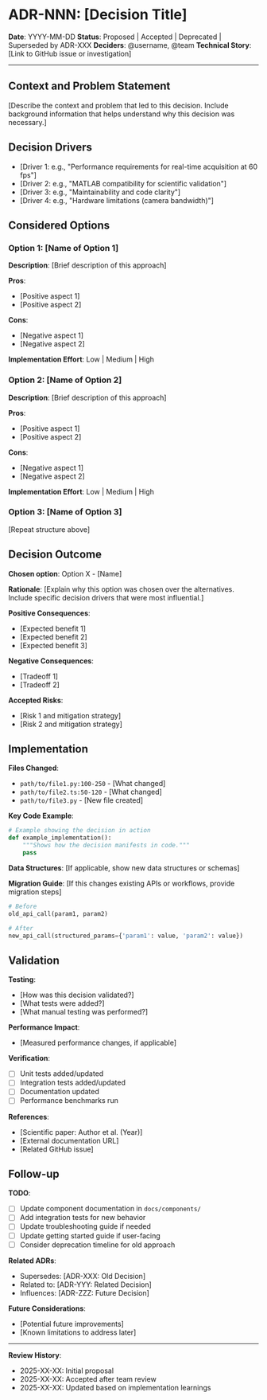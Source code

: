 # ADR-NNN: [Decision Title]

**Date**: YYYY-MM-DD
**Status**: Proposed | Accepted | Deprecated | Superseded by ADR-XXX
**Deciders**: @username, @team
**Technical Story**: [Link to GitHub issue or investigation]

---

## Context and Problem Statement

[Describe the context and problem that led to this decision. Include background information that helps understand why this decision was necessary.]

## Decision Drivers

- [Driver 1: e.g., "Performance requirements for real-time acquisition at 60 fps"]
- [Driver 2: e.g., "MATLAB compatibility for scientific validation"]
- [Driver 3: e.g., "Maintainability and code clarity"]
- [Driver 4: e.g., "Hardware limitations (camera bandwidth)"]

## Considered Options

### Option 1: [Name of Option 1]

**Description**: [Brief description of this approach]

**Pros**:
- [Positive aspect 1]
- [Positive aspect 2]

**Cons**:
- [Negative aspect 1]
- [Negative aspect 2]

**Implementation Effort**: Low | Medium | High

### Option 2: [Name of Option 2]

**Description**: [Brief description of this approach]

**Pros**:
- [Positive aspect 1]
- [Positive aspect 2]

**Cons**:
- [Negative aspect 1]
- [Negative aspect 2]

**Implementation Effort**: Low | Medium | High

### Option 3: [Name of Option 3]

[Repeat structure above]

## Decision Outcome

**Chosen option**: Option X - [Name]

**Rationale**:
[Explain why this option was chosen over the alternatives. Include specific decision drivers that were most influential.]

**Positive Consequences**:
- [Expected benefit 1]
- [Expected benefit 2]
- [Expected benefit 3]

**Negative Consequences**:
- [Tradeoff 1]
- [Tradeoff 2]

**Accepted Risks**:
- [Risk 1 and mitigation strategy]
- [Risk 2 and mitigation strategy]

## Implementation

**Files Changed**:
- `path/to/file1.py:100-250` - [What changed]
- `path/to/file2.ts:50-120` - [What changed]
- `path/to/file3.py` - [New file created]

**Key Code Example**:
```python
# Example showing the decision in action
def example_implementation():
    """Shows how the decision manifests in code."""
    pass
```

**Data Structures**:
[If applicable, show new data structures or schemas]

**Migration Guide**:
[If this changes existing APIs or workflows, provide migration steps]

```python
# Before
old_api_call(param1, param2)

# After
new_api_call(structured_params={'param1': value, 'param2': value})
```

## Validation

**Testing**:
- [How was this decision validated?]
- [What tests were added?]
- [What manual testing was performed?]

**Performance Impact**:
- [Measured performance changes, if applicable]

**Verification**:
- [ ] Unit tests added/updated
- [ ] Integration tests added/updated
- [ ] Documentation updated
- [ ] Performance benchmarks run

**References**:
- [Scientific paper: Author et al. (Year)]
- [External documentation URL]
- [Related GitHub issue]

## Follow-up

**TODO**:
- [ ] Update component documentation in `docs/components/`
- [ ] Add integration tests for new behavior
- [ ] Update troubleshooting guide if needed
- [ ] Update getting started guide if user-facing
- [ ] Consider deprecation timeline for old approach

**Related ADRs**:
- Supersedes: [ADR-XXX: Old Decision]
- Related to: [ADR-YYY: Related Decision]
- Influences: [ADR-ZZZ: Future Decision]

**Future Considerations**:
- [Potential future improvements]
- [Known limitations to address later]

---

**Review History**:
- 2025-XX-XX: Initial proposal
- 2025-XX-XX: Accepted after team review
- 2025-XX-XX: Updated based on implementation learnings
